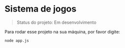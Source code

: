 <h1> Sistema de jogos </h1>

> Status do projeto: Em desenvolvimento

Para rodar esse projeto na sua máquina, por favor digite:
```
node app.js
```
